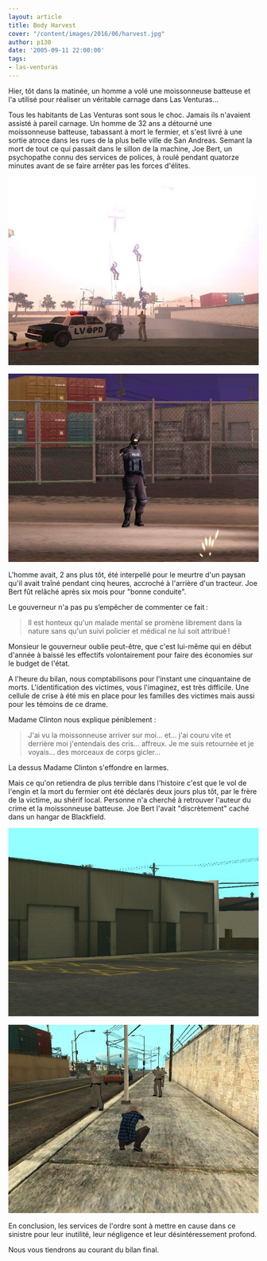```yaml
---
layout: article
title: Body Harvest
cover: "/content/images/2016/06/harvest.jpg"
author: p130
date: '2005-09-11 22:00:00'
tags:
- las-venturas
---
```


Hier, tôt dans la matinée, un homme a volé une moissonneuse batteuse et l'a utilisé pour réaliser un véritable carnage dans Las Venturas…

Tous les habitants de Las Venturas sont sous le choc. Jamais ils n'avaient assisté à pareil carnage. Un homme de 32 ans a détourné une moissonneuse batteuse, tabassant à mort le fermier, et s'est livré à une sortie atroce dans les rues de la plus belle ville de San Andreas. Semant la mort de tout ce qui passait dans le sillon de la machine, Joe Bert, un psychopathe connu des services de polices, à roulé pendant quatorze minutes avant de se faire arrêter pas les forces d'élites.

![](  /content/images/2005/01/elite.jpg)

![](  /content/images/2005/01/elite2.jpg)

L'homme avait, 2 ans plus tôt, été interpellé pour le meurtre d'un paysan qu'il avait traîné pendant cinq heures, accroché à l'arrière d'un tracteur. Joe Bert fût relâché après six mois pour "bonne conduite".

Le gouverneur n'a pas pu s’empêcher de commenter ce fait :

> Il est honteux qu'un malade mental se promène librement dans la nature sans qu'un suivi policier et médical ne lui soit attribué !

Monsieur le gouverneur oublie peut-être, que c'est lui-même qui en début d'année à baissé les effectifs volontairement pour faire des économies sur le budget de l'état.

A l'heure du bilan, nous comptabilisons pour l'instant une cinquantaine de morts. L'identification des victimes, vous l'imaginez, est très difficile. Une cellule de crise à été mis en place pour les familles des victimes mais aussi pour les témoins de ce drame.

Madame Clinton nous explique péniblement :

> J'ai vu la moissonneuse arriver sur moi… et… j'ai couru vite et derrière moi j'entendais des cris… affreux. Je me suis retournée et je voyais… des morceaux de corps gicler…

La dessus Madame Clinton s'effondre en larmes.

Mais ce qu'on retiendra de plus terrible dans l'histoire c'est que le vol de l'engin et la mort du fermier ont été déclarés deux jours plus tôt, par le frère de la victime, au shérif local. Personne n'a cherché à retrouver l'auteur du crime et la moissonneuse batteuse. Joe Bert l'avait "discrètement" caché dans un hangar de Blackfield.

![](  /content/images/2005/01/blackfield.jpg)

![L'arrestation musclée de Joe Bert](  /content/images/2005/01/joe%20bert.jpg)

En conclusion, les services de l'ordre sont à mettre en cause dans ce sinistre pour leur inutilité, leur négligence et leur désintéressement profond.

Nous vous tiendrons au courant du bilan final.

<!--kg-card-end: markdown-->
